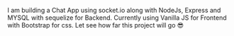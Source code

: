 I am building a Chat App using socket.io along with NodeJs, Express and MYSQL with sequelize for Backend.
Currently using Vanilla JS for Frontend with Bootstrap for css. 
Let see how far this project will go 😎
